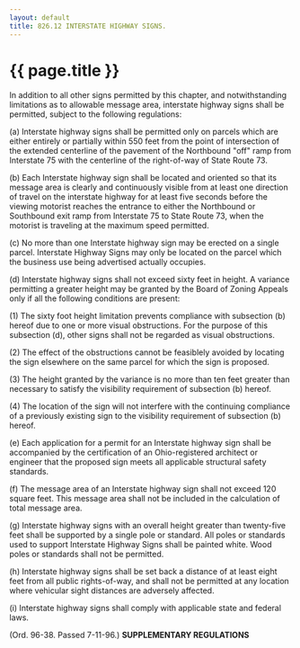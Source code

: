 ```yaml
---
layout: default 
title: 826.12 INTERSTATE HIGHWAY SIGNS.
---
```


{{ page.title }}
================

In addition to all other signs permitted by this chapter, and
notwithstanding limitations as to allowable message area, interstate
highway signs shall be permitted, subject to the following regulations:

​(a) Interstate highway signs shall be permitted only on parcels which
are either entirely or partially within 550 feet from the point of
intersection of the extended centerline of the pavement of the
Northbound "off" ramp from Interstate 75 with the centerline of the
right-of-way of State Route 73.

​(b) Each Interstate highway sign shall be located and oriented so that
its message area is clearly and continuously visible from at least one
direction of travel on the interstate highway for at least five seconds
before the viewing motorist reaches the entrance to either the
Northbound or Southbound exit ramp from Interstate 75 to State Route 73,
when the motorist is traveling at the maximum speed permitted.

​(c) No more than one Interstate highway sign may be erected on a single
parcel. Interstate Highway Signs may only be located on the parcel which
the business use being advertised actually occupies.

​(d) Interstate highway signs shall not exceed sixty feet in height. A
variance permitting a greater height may be granted by the Board of
Zoning Appeals only if all the following conditions are present:

​(1) The sixty foot height limitation prevents compliance with
subsection (b) hereof due to one or more visual obstructions. For the
purpose of this subsection (d), other signs shall not be regarded as
visual obstructions.

​(2) The effect of the obstructions cannot be feasiblely avoided by
locating the sign elsewhere on the same parcel for which the sign is
proposed.

​(3) The height granted by the variance is no more than ten feet greater
than necessary to satisfy the visibility requirement of subsection (b)
hereof.

​(4) The location of the sign will not interfere with the continuing
compliance of a previously existing sign to the visibility requirement
of subsection (b) hereof.

​(e) Each application for a permit for an Interstate highway sign shall
be accompanied by the certification of an Ohio-registered architect or
engineer that the proposed sign meets all applicable structural safety
standards.

​(f) The message area of an Interstate highway sign shall not exceed 120
square feet. This message area shall not be included in the calculation
of total message area.

​(g) Interstate highway signs with an overall height greater than
twenty-five feet shall be supported by a single pole or standard. All
poles or standards used to support Interstate Highway Signs shall be
painted white. Wood poles or standards shall not be permitted.

​(h) Interstate highway signs shall be set back a distance of at least
eight feet from all public rights-of-way, and shall not be permitted at
any location where vehicular sight distances are adversely affected.

​(i) Interstate highway signs shall comply with applicable state and
federal laws.

(Ord. 96-38. Passed 7-11-96.) **SUPPLEMENTARY REGULATIONS**
